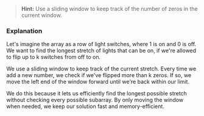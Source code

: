 > **Hint:**  Use a sliding window to keep track of the number of zeros in the current window.

### Explanation

Let's imagine the array as a row of light switches, where 1 is on and 0 is off. We want to find the longest stretch of lights that can be on, if we're allowed to flip up to k switches from off to on.

We use a sliding window to keep track of the current stretch. Every time we add a new number, we check if we've flipped more than k zeros. If so, we move the left end of the window forward until we're back within our limit.

We do this because it lets us efficiently find the longest possible stretch without checking every possible subarray. By only moving the window when needed, we keep our solution fast and memory-efficient. 